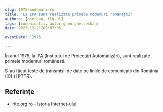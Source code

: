 ```yaml
---
slug: 1975/modemuri-ro
title: 'La IPA sunt realizate primele modemuri românești'
authors: [gserban, ilg-ul]
tags: [comunicatii, autor:gheorghe.serban]
date: 2023-12-21T09:07:05

eventDate: '1975'

---
```


În anul 1975, la IPA (Institutul de Proiectări Automatizări),
sunt realizate primele modemuri românesti.

<!-- truncate -->

S-au făcut teste de transmisii de date pe liniile de comunicații din
România (ICI si PTTR).

## Referințe

- [rite.org.ro - Istoria Internet-ului](https://rite.org.ro/istoria-internetului/)
